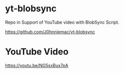 # yt-blobsync
Repo in Support of YouTube video with BlobSync Script.

https://github.com/J0hnniemac/yt-blobsync

# YouTube Video
https://youtu.be/NG5sxBux7pA